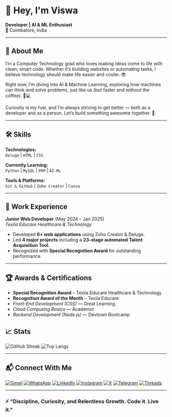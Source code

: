 # 👋 Hey, I'm Viswa

**Developer | AI & ML Enthusiast**  
📍 Coimbatore, India  

---

## 🚀 About Me  

I’m a Computer Technology grad who loves making ideas come to life with clean, smart code. Whether it’s building websites or automating tasks, I believe technology should make life easier and cooler. 😎

Right now, I’m diving into AI & Machine Learning, exploring how machines can think and solve problems, just like us (but faster and without the coffee). 🤖💻

Curiosity is my fuel, and I’m always striving to get better — both as a developer and as a person. Let’s build something awesome together. 🚀

---

## 🛠️ Skills  

**Technologies:**  
`Deluge` | `HTML` | `CSS`  

**Currently Learning:**  
`Python` | `MySQL` | `PHP` | `AI-ML`  

**Tools & Platforms:**  
`Git & GitHub` | `Zoho Creator` | `Canva`

---

## 💼 Work Experience  

**Junior Web Developer** (May 2024 – Jan 2025)  
*Texila Educare Healthcare & Technology*

- Developed **6+ web applications** using Zoho Creator & Deluge.
- Led **4 major projects** including a **23-stage automated Talent Acquisition Tool**.
- Recognized with **Special Recognition Award** for outstanding performance.

---

## 🏆 Awards & Certifications  

- **Special Recognition Award** – Texila Educare Healthcare & Technology  
- **Recognition Award of the Month** – Texila Educare  
- *Front-End Development (CSS)* — Great Learning  
- *Cloud Computing Basics* — Academor  
- *Backend Development (Node.js)* — Devtown Bootcamp

## 📈 Stats  

![GitHub Streak](https://github-readme-streak-stats.herokuapp.com/?user=yourusername&theme=dark)
![Top Langs](https://github-readme-stats.vercel.app/api/top-langs/?username=yourusername&layout=compact&theme=dark)

---



## 📬 Connect With Me  

[![Gmail](https://img.shields.io/badge/-Email-red?style=for-the-badge&logo=gmail&logoColor=white)](mailto:ViswasVinayakumar@gmail.com)
[![WhatsApp](https://img.shields.io/badge/-WhatsApp-25D366?style=for-the-badge&logo=whatsapp&logoColor=white)](https://wa.me/+919344210925)
[![LinkedIn](https://img.shields.io/badge/-LinkedIn-0A66C2?style=for-the-badge&logo=linkedin&logoColor=white)](https://linkedin.com/in/ViswasVinayakumar)
[![Instagram](https://img.shields.io/badge/-Instagram-E4405F?style=for-the-badge&logo=instagram&logoColor=white)](https://www.instagram.com/viswasvinayakumar/)
[![X](https://img.shields.io/badge/-Twitter-1DA1F2?style=for-the-badge&logo=twitter&logoColor=white)](https://x.com/Vichu_learns)
[![Telegram](https://img.shields.io/badge/-Telegram-26A5E4?style=for-the-badge&logo=telegram&logoColor=white)](https://t.me/Viswas_Vinayakumar)
[![Threads](https://img.shields.io/badge/-Threads-000000?style=for-the-badge&logo=threads&logoColor=white)](https://www.threads.com/@viswasvinayakumar)

---

### ⚡ “Discipline, Curiosity, and Relentless Growth. Code it. Live it.”

